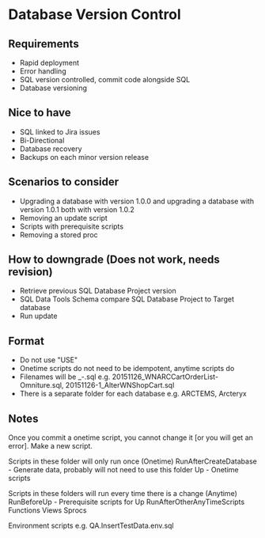 Database Version Control
========================

Requirements
------------
* Rapid deployment
* Error handling
* SQL version controlled, commit code alongside SQL
* Database versioning

Nice to have
---
* SQL linked to Jira issues
* Bi-Directional
* Database recovery
* Backups on each minor version release

Scenarios to consider
---
* Upgrading a database with version 1.0.0 and upgrading a database with version 1.0.1 both with version 1.0.2
* Removing an update script
* Scripts with prerequisite scripts
* Removing a stored proc

How to downgrade (Does not work, needs revision)
---
* Retrieve previous SQL Database Project version
* SQL Data Tools Schema compare SQL Database Project to Target database
* Run update

Format
---
* Do not use "USE"
* Onetime scripts do not need to be idempotent, anytime scripts do
* Filenames will be <DATE>_<OBJECTNAME>-<TOPIC>.sql e.g. 20151126_WNARCCartOrderList-Omniture.sql, 20151126-1_AlterWNShopCart.sql
* There is a separate folder for each database e.g. ARCTEMS, Arcteryx

Notes
---
Once you commit a onetime script, you cannot change it [or you will get an error]. Make a new script.


Scripts in these folder will only run once (Onetime)
RunAfterCreateDatabase - Generate data, probably will not need to use this folder
Up - Onetime scripts

Scripts in these folders will run every time there is a change (Anytime)
RunBeforeUp - Prerequisite scripts for Up
RunAfterOtherAnyTimeScripts
Functions
Views
Sprocs

Environment scripts
e.g. QA.InsertTestData.env.sql


